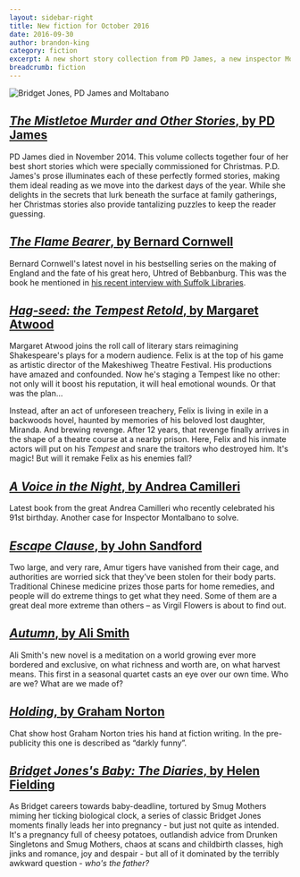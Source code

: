 ```yaml
---
layout: sidebar-right
title: New fiction for October 2016
date: 2016-09-30
author: brandon-king
category: fiction
excerpt: A new short story collection from PD James, a new inspector Moltabano and the latest Bridget Jones
breadcrumb: fiction
---
```


![Bridget Jones, PD James and Moltabano](/images/featured/featured-october-fiction.jpg)

<h2><a href="https://suffolk.spydus.co.uk/cgi-bin/spydus.exe/ENQ/OPAC/BIBENQ/20437472?QRY=CTIBIB%3C%20IRN(65595905)&QRYTEXT=The%20Mistletoe%20murder%20and%20other%20stories"><cite>The Mistletoe Murder and Other Stories</cite>, by PD James</a></h2>

PD James died in November 2014. This volume collects together four of her best short stories which were specially commissioned for Christmas. P.D. James's prose illuminates each of these perfectly formed stories, making them ideal reading as we move into the darkest days of the year. While she delights in the secrets that lurk beneath the surface at family gatherings, her Christmas stories also provide tantalizing puzzles to keep the reader guessing.

<h2><a href="https://suffolk.spydus.co.uk/cgi-bin/spydus.exe/ENQ/OPAC/BIBENQ/20439569?QRY=CTIBIB%3C%20IRN(62779755)&QRYTEXT=The%20flame%20bearer"><cite>The Flame Bearer</cite>, by Bernard Cornwell</a></h2>

Bernard Cornwell's latest novel in his bestselling series on the making of England and the fate of his great hero, Uhtred of Bebbanburg. This was the book he mentioned in [his recent interview with Suffolk Libraries](/meet-the-author/meet-the-author-bernard-cornwell/).


<h2><a href="https://suffolk.spydus.co.uk/cgi-bin/spydus.exe/ENQ/OPAC/BIBENQ/20442962?QRY=CTIBIB%3C%20IRN(66008264)&QRYTEXT=Hag-seed%20%3A%20the%20Tempest%20retold"><cite>Hag-seed: the Tempest Retold</cite>, by Margaret Atwood</a></h2>

Margaret Atwood joins the roll call of literary stars reimagining Shakespeare's plays for a modern audience. Felix is at the top of his game as artistic director of the Makeshiweg Theatre Festival. His productions have amazed and confounded. Now he's staging a Tempest like no other: not only will it boost his reputation, it will heal emotional wounds. Or that was the plan&hellip;

Instead, after an act of unforeseen treachery, Felix is living in exile in a backwoods hovel, haunted by memories of his beloved lost daughter, Miranda. And brewing revenge. After 12 years, that revenge finally arrives in the shape of a theatre course at a nearby prison. Here, Felix and his inmate actors will put on his <cite>Tempest</cite> and snare the traitors who destroyed him. It's magic! But will it remake Felix as his enemies fall?

<h2><a href="https://suffolk.spydus.co.uk/cgi-bin/spydus.exe/ENQ/OPAC/BIBENQ/20447247?QRY=CTIBIB%3C%20IRN(65594875)&QRYTEXT=A%20voice%20in%20the%20night"><cite>A Voice in the Night</cite>, by Andrea Camilleri</a></h2>

Latest book from the great Andrea Camilleri who recently celebrated his 91st birthday. Another case for Inspector Montalbano to solve.

<h2><a href="https://suffolk.spydus.co.uk/cgi-bin/spydus.exe/ENQ/OPAC/BIBENQ/20449511?QRY=CTIBIB%3C%20IRN(66010051)&QRYTEXT=Escape%20clause"><cite>Escape Clause</cite>, by John Sandford</cite></a></h2>

Two large, and very rare, Amur tigers have vanished from their cage, and authorities are worried sick that they’ve been stolen for their body parts. Traditional Chinese medicine prizes those parts for home remedies, and people will do extreme things to get what they need. Some of them are a great deal more extreme than others &#8211; as Virgil Flowers is about to find out.

<h2><a href="https://suffolk.spydus.co.uk/cgi-bin/spydus.exe/ENQ/OPAC/BIBENQ/20455319?QRY=CTIBIB%3C%20IRN(219785)&QRYTEXT=Autumn"><cite>Autumn</cite>, by Ali Smith</a></h2>

Ali Smith's new novel is a meditation on a world growing ever more bordered and exclusive, on what richness and worth are, on what harvest means. This first in a seasonal quartet casts an eye over our own time. Who are we? What are we made of?


<h2><a href="https://suffolk.spydus.co.uk/cgi-bin/spydus.exe/ENQ/OPAC/BIBENQ/20461128?QRY=CTIBIB%3C%20IRN(61024835)&QRYTEXT=Holding"><cite>Holding</cite>, by Graham Norton</a></h2>

Chat show host Graham Norton tries his hand at fiction writing. In the pre-publicity this one is described as &#8220;darkly funny&#8221;.


<h2><a href="https://suffolk.spydus.co.uk/cgi-bin/spydus.exe/ENQ/OPAC/BIBENQ/20463289?QRY=CTIBIB%3C%20IRN(67942121)&QRYTEXT=Bridget%20Jones%27s%20baby%20%3A%20the%20diaries"><cite>Bridget Jones's Baby: The Diaries</cite>, by Helen Fielding</a></h2>

As Bridget careers towards baby-deadline, tortured by Smug Mothers miming her ticking biological clock, a series of classic Bridget Jones moments finally leads her into pregnancy - but just not quite as intended. It's a pregnancy full of cheesy potatoes, outlandish advice from Drunken Singletons and Smug Mothers, chaos at scans and childbirth classes, high jinks and romance, joy and despair - but all of it dominated by the terribly awkward question - _who's the father?_
